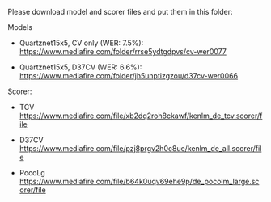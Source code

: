 Please download model and scorer files and put them in this folder:

Models
- Quartznet15x5, CV only (WER: 7.5%): https://www.mediafire.com/folder/rrse5ydtgdpvs/cv-wer0077

- Quartznet15x5, D37CV (WER: 6.6%):  https://www.mediafire.com/folder/jh5unptizgzou/d37cv-wer0066

Scorer: 

- TCV    https://www.mediafire.com/file/xb2dq2roh8ckawf/kenlm_de_tcv.scorer/file

- D37CV  https://www.mediafire.com/file/pzj8prgv2h0c8ue/kenlm_de_all.scorer/file

- PocoLg https://www.mediafire.com/file/b64k0uqv69ehe9p/de_pocolm_large.scorer/file
